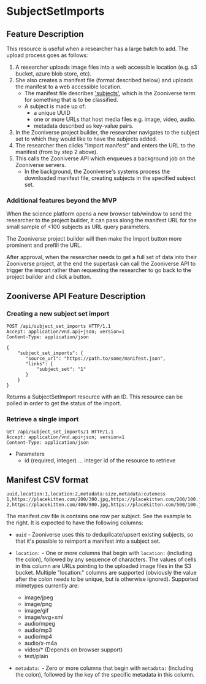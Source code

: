# SubjectSetImports

## Feature Description

This resource is useful when a researcher has a large batch to add. The upload process goes as follows:

1. A researcher uploads image files into a web accessible location (e.g. s3 bucket, azure blob store, etc).
2. She also creates a manifest file (format described below) and uploads the manifest to a web accessible location.
   + The manifest file describes ['subjects'](https://help.zooniverse.org/getting-started/glossary/), which is the Zooniverse term for something that is to be classified.
   + A subject is made up of:
     + a unique UUID
     + one or more URLs that host media files e.g. image, video, audio.
     + metadata described as key-value pairs.
3. In the Zooniverse project builder, the researcher navigates to the subject set to which they would like to have the subjects added.
4. The researcher then clicks "Import manifest" and enters the URL to the manifest (from by step 2 above).
5. This calls the Zooniverse API which enqueues a background job on the Zooniverse servers.
    + In the background, the Zooniverse's systems process the downloaded manifest file, creating subjects in the specified subject set.

### Additional features beyond the MVP

When the science platform opens a new browser tab/window to send the researcher to the project builder, it can pass along the manifest URL for the small sample of <100 subjects as URL query parameters.

The Zooniverse project builder will then make the Import button more prominent and prefill the URL.

After approval, when the researcher needs to get a full set of data into their Zooniverse project, at the end the supertask can call the Zooniverse API to trigger the import rather than requesting the researcher to go back to the project builder and click a button.

## Zooniverse API Feature Description

### Creating a new subject set import

```http
POST /api/subject_set_imports HTTP/1.1
Accept: application/vnd.api+json; version=1
Content-Type: application/json

{
    "subject_set_imports": {
       "source_url": "https://path.to/some/manifest.json",
       "links": {
           "subject_set": "1"
       }
    }
}
```

Returns a SubjectSetImport resource with an ID. This resource can be polled in order to get the status of the import.

### Retrieve a single import

```http
GET /api/subject_set_imports/1 HTTP/1.1
Accept: application/vnd.api+json; version=1
Content-Type: application/json
```

+ Parameters
  + id (required, integer) ... integer id of the resource to retrieve

## Manifest CSV format

```csv
uuid,location:1,location:2,metadata:size,metadata:cuteness
1,https://placekitten.com/200/300.jpg,https://placekitten.com/200/100.jpg,small,cute
2,https://placekitten.com/400/900.jpg,https://placekitten.com/500/100.jpg,large,cute
```

The manifest.csv file is contains one row per subject. See the example to the right. It is expected to have
the following columns:

+ `uuid` - Zooniverse uses this to deduplicate/upsert existing subjects, so that
  it's possible to reimport a manifest into a subject set.
+ `location:` - One or more columns that begin with `location:` (including the colon), followed by any
  sequence of characters. The values of cells in this column are URLs pointing
  to the uploaded image files in the S3 bucket. Multiple "location:" columns are
  supported (obviously the value after the colon needs to be unique, but is
  otherwise ignored). Supported mimetypes currently are:
  + image/jpeg
  + image/png
  + image/gif
  + image/svg+xml
  + audio/mpeg
  + audio/mp3
  + audio/mp4
  + audio/x-m4a
  + video/* (Depends on browser support)
  + text/plain

+ `metadata:` - Zero or more columns that begin with `metadata:` (including the colon), followed by
  the key of the specific metadata in this column.

